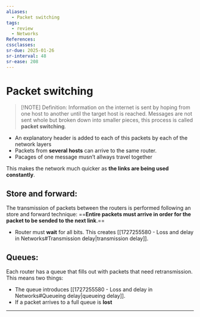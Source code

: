 ```yaml
---
aliases:
  - Packet switching
tags:
  - review
  - Networks
References: 
cssclasses:
sr-due: 2025-01-26
sr-interval: 48
sr-ease: 208
---
```

# Packet switching

> [!NOTE] Definition: 
> Information on the internet is sent by hoping from one host to another until the target host is reached. Messages are not sent whole but broken down into smaller pieces, this process is called **packet switching**.  

+ An explanatory header is added to each of this packets by each of the network layers
+ Packets from **several hosts** can arrive to the same router. 
+ Pacages of one message musn’t allways travel together

This makes the network much quicker as **the links are being used constantly**. 

## Store and forward:
The transmission of packets between the routers is performed following an store and forward technique: ==**Entire packets must arrive in order for the packet to be sended to the next link**.== 
+ Router must **wait** for all bits. 
This creates [[1727255580 - Loss and delay in Networks#Transmission delay|transmission delay]]. 

## Queues: 
Each router has a queue that fills out with packets that need retransmission. This means two things:
+ The queue introduces [[1727255580 - Loss and delay in Networks#Queueing delay|queueing delay]].
+ If a packet arrives to a full queue is **lost**



***
